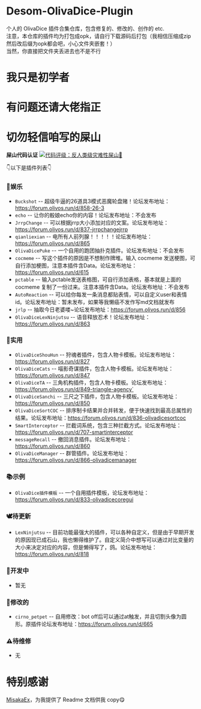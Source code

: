 # Desom-OlivaDice-Plugin
个人的 OlivaDice 插件合集仓库，包含修复的、修改的、创作的 etc.  
注意，本仓库的插件均为打包成opk，请自行下载源码后打包（我相信压缩成zip然后改后缀为opk都会吧，小心文件夹嵌套！）  
当然，你直接把文件夹丢进去也不是不行

# 我只是初学者
# 有问题还请大佬指正
# 切勿轻信咱写的屎山

**屎山代码认证**
[![代码评级：反人类级灾难性屎山💩](https://img.shields.io/static/v1?label=代码评级&message=反人类级灾难性屎山💩&color=7B5804&style=flat-square&logo=speedtest)](https://github.com/Desom-fu/Desom-OlivaDice-Plugin)

👇以下是插件列表👇

### 🧩娱乐
 * `Buckshot` -- 超级牛逼的26道具3模式恶魔轮盘赌！论坛发布地址：https://forum.olivos.run/d/858-26-3
 * `echo` -- 让你的骰娘echo你的内容！论坛发布地址：不会发布
 * `JrrpChange` -- 可以根据jrrp大小添加对应的文案。论坛发布地址：https://forum.olivos.run/d/837-jrrpchangejrrp
 * `qianliexian` -- 电所有人前列腺！！！！！论坛发布地址：https://forum.olivos.run/d/865
 * `OlivaDicePuke` -- 一个自用的跑团抽扑克插件。论坛发布地址：不会发布
 * `cocmeme` -- 写这个插件的原因是不想制作牌堆。输入 cocmeme 发送梗图，可自行添加梗图，注意本插件含Data。论坛发布地址：https://forum.olivos.run/d/615
 * `pctable` -- 输入pctable发送表格图，可自行添加表格，基本就是上面的 cocmeme 复制了一份过来。注意本插件含Data。论坛发布地址：不会发布
 * `AutoReaction` -- 可以给你每发一条消息都贴表情，可以自定义user和表情id。论坛发布地址：暂未发布，如果等我懒癌不发作写md文档就发布
 * `jrlp` -- 抽取今日老婆喽~论坛发布地址：https://forum.olivos.run/d/856
 * `OlivaDiceLexNinjutsu` -- 语音释放忍术！论坛发布地址：https://forum.olivos.run/d/863

### 💪实用
 * `OlivaDiceShouHun` -- 狩魂者插件，包含人物卡模板。论坛发布地址：https://forum.olivos.run/d/827
 * `OlivaDiceCats` -- 喵影奇谋插件，包含人物卡模板。论坛发布地址：https://forum.olivos.run/d/847
 * `OlivaDiceTA` -- 三角机构插件，包含人物卡模板。论坛发布地址：https://forum.olivos.run/d/849-triangle-agency`
 * `OlivaDiceSanchi` -- 三尺之下插件，包含人物卡模板。论坛发布地址：https://forum.olivos.run/d/850
 * `OlivaDiceSortCOC` -- 排序制卡结果并合并转发，便于快速找到最高总属性的结果。论坛发布地址：https://forum.olivos.run/d/836-olivadicesortcoc
 * `SmartInterceptor` -- 拦截词系统，包含三种拦截方式。论坛发布地址：https://forum.olivos.run/d/707-smartinterceptor
 * `messageRecall` -- 撤回消息插件。论坛发布地址：https://forum.olivos.run/d/860
 * `OlivaDiceManager` -- 群管插件。论坛发布地址：https://forum.olivos.run/d/866-olivadicemanager
 

### 📚示例
 * `OlivaDice插件模板` -- 一个自用插件模板，论坛发布地址：https://forum.olivos.run/d/833-olivadicecoregui

### 🕊️待更新
 * `LexNinjutsu` -- 目前功能最强大的插件，可以各种自定义，但是由于早期开发的原因现已成石山，我也懒得维护了。自定义简介中想写可以通过对比变量的大小来决定对应的内容，但是懒得写了，鸽。论坛发布地址：https://forum.olivos.run/d/818

### 🚧开发中
 * 暂无

### 🔧修改的
 * `cirno_petpet` -- 自用修改：bot off后可以通过at触发，并且切割头像为圆形。原插件论坛发布地址：https://forum.olivos.run/d/665

### ⚠待维修
 * 无

# 特别感谢
  [MisakaEx](https://github.com/lyjjl)，为我提供了 Readme 文档供我 copy😋


